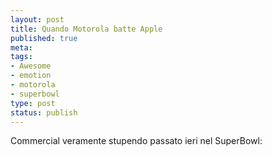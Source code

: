 ```yaml
--- 
layout: post
title: Quando Motorola batte Apple
published: true
meta: 
tags: 
- Awesome
- emotion
- motorola
- superbowl
type: post
status: publish
---
```

Commercial veramente stupendo passato ieri nel SuperBowl:

<object width="640" height="385"><param name="movie" value="http://www.youtube-nocookie.com/v/8BPFODsob1I?fs=1&amp;hl=it_IT&amp;hd=1"></param><param name="allowFullScreen" value="true"></param><param name="allowscriptaccess" value="always"></param><embed src="http://www.youtube-nocookie.com/v/8BPFODsob1I?fs=1&amp;hl=it_IT&amp;hd=1" type="application/x-shockwave-flash" allowscriptaccess="always" allowfullscreen="true" width="640" height="385"></embed></object>
